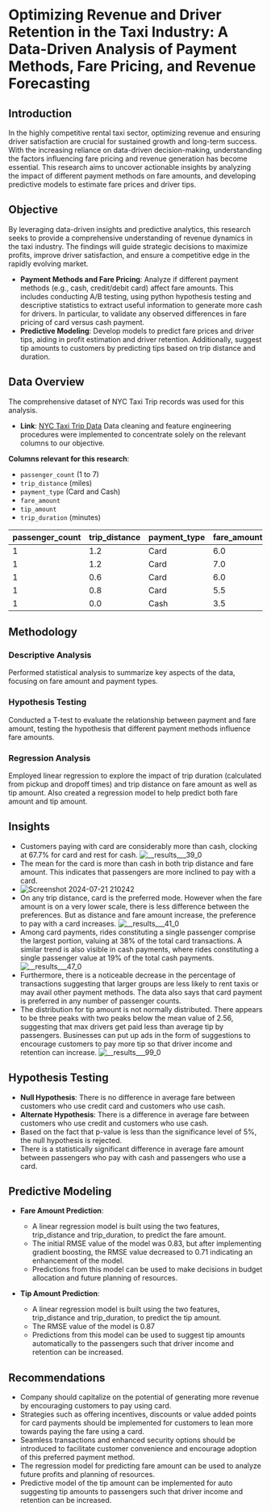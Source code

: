 # Optimizing Revenue and Driver Retention in the Taxi Industry: A Data-Driven Analysis of Payment Methods, Fare Pricing, and Revenue Forecasting

## Introduction
In the highly competitive rental taxi sector, optimizing revenue and ensuring driver satisfaction are crucial for sustained growth and long-term success. With the increasing reliance on data-driven decision-making, understanding the factors influencing fare pricing and revenue generation has become essential. This research aims to uncover actionable insights by analyzing the impact of different payment methods on fare amounts, and developing predictive models to estimate fare prices and driver tips.

## Objective
By leveraging data-driven insights and predictive analytics, this research seeks to provide a comprehensive understanding of revenue dynamics in the taxi industry. The findings will guide strategic decisions to maximize profits, improve driver satisfaction, and ensure a competitive edge in the rapidly evolving market.

- **Payment Methods and Fare Pricing**: Analyze if different payment methods (e.g., cash, credit/debit card) affect fare amounts. This includes conducting A/B testing, using python hypothesis testing and descriptive statistics to extract useful information to generate more cash for drivers. In particular, to validate any observed differences in fare pricing of card versus cash payment.
- **Predictive Modeling**: Develop models to predict fare prices and driver tips, aiding in profit estimation and driver retention. Additionally, suggest tip amounts to customers by predicting tips based on trip distance and duration.

## Data Overview
The comprehensive dataset of NYC Taxi Trip records was used for this analysis.
- **Link**: [NYC Taxi Trip Data](https://www.kaggle.com/datasets/microize/newyork-yellow-taxi-trip-data-2020-2019)
Data cleaning and feature engineering procedures were implemented to concentrate solely on the relevant columns to our objective.

**Columns relevant for this research**:
- `passenger_count` (1 to 7)
- `trip_distance` (miles)
- `payment_type` (Card and Cash)
- `fare_amount`
- `tip_amount`
- `trip_duration` (minutes) 

| passenger_count | trip_distance | payment_type | fare_amount | tip_amount | trip_duration |
|-----------------|---------------|--------------|-------------|------------|---------------|
| 1               | 1.2           | Card         | 6.0         | 1.47       | 4.8           |
| 1               | 1.2           | Card         | 7.0         | 1.5        | 7.4166        |
| 1               | 0.6           | Card         | 6.0         | 1.0        | 6.1833        |
| 1               | 0.8           | Card         | 5.5         | 1.36       | 4.85          |
| 1               | 0.0           | Cash         | 3.5         | 0.0        | 2.3           |

## Methodology

### Descriptive Analysis
Performed statistical analysis to summarize key aspects of the data, focusing on fare amount and payment types.

### Hypothesis Testing
Conducted a T-test to evaluate the relationship between payment and fare amount, testing the hypothesis that different payment methods influence fare amounts.

### Regression Analysis
Employed linear regression to explore the impact of trip duration (calculated from pickup and dropoff times) and trip distance on fare amount as well as tip amount. Also created a regression model to help predict both fare amount and tip amount.

## Insights
- Customers paying with card are considerably more than cash, clocking at 67.7% for card and rest for cash.
  ![__results___39_0](https://github.com/user-attachments/assets/54834939-5df8-4fdd-bda7-25b5bb9d75a8)
- The mean for the card is more than cash in both trip distance and fare amount. This indicates that passengers are more inclined to pay with a card.
- ![Screenshot 2024-07-21 210242](https://github.com/user-attachments/assets/053cdfb0-02fc-4e50-8fc8-34c3689e6089)
- On any trip distance, card is the preferred mode. However when the fare amount is on a very lower scale, there is less difference between the preferences. But as distance and fare amount increase, the preference to pay with a card increases.
  ![__results___41_0](https://github.com/user-attachments/assets/9a8d0a84-27f9-4002-93fa-8d1c56818283)
- Among card payments, rides constituting a single passenger comprise the largest portion, valuing at 38% of the total card transactions. A similar trend is also visible in cash payments, where rides constituting a single passenger value at 19% of the total cash payments.
  ![__results___47_0](https://github.com/user-attachments/assets/0608da37-ada0-477a-af71-68eab88b9285)
- Furthermore, there is a noticeable decrease in the percentage of transactions suggesting that larger groups are less likely to rent taxis or may avail other payment methods. The data also says that card payment is preferred in any number of passenger counts.
- The distribution for tip amount is not normally distributed. There appears to be three peaks with two peaks below the mean value of 2.56, suggesting that max drivers get paid less than average tip by passengers. Businesses can put up ads in the form of suggestions to encourage customers to pay more tip so that driver income and retention can increase.
  ![__results___99_0](https://github.com/user-attachments/assets/a7d3dac1-761b-4b07-83c7-9bdc9532d543)

## Hypothesis Testing
- **Null Hypothesis**: There is no difference in average fare between customers who use credit card and customers who use cash.
- **Alternate Hypothesis**: There is a difference in average fare between customers who use credit and customers who use cash.
- Based on the fact that p-value is less than the significance level of 5%, the null hypothesis is rejected.
- There is a statistically significant difference in average fare amount between passengers who pay with cash and passengers who use a card.

## Predictive Modeling
- **Fare Amount Prediction**:
  - A linear regression model is built using the two features, trip_distance and trip_duration, to predict the fare amount.
  - The initial RMSE value of the model was 0.83, but after implementing gradient boosting, the RMSE value decreased to 0.71 indicating an enhancement of the model.
  - Predictions from this model can be used to make decisions in budget allocation and future planning of resources.

- **Tip Amount Prediction**:
  - A linear regression model is built using the two features, trip_distance and trip_duration, to predict the tip amount.
  - The RMSE value of the model is 0.87
  - Predictions from this model can be used to suggest tip amounts automatically to the passengers such that driver income and retention can be increased.

## Recommendations
- Company should capitalize on the potential of generating more revenue by encouraging customers to pay using card.
- Strategies such as offering incentives, discounts or value added points for card payments should be implemented for customers to lean more towards paying the fare using a card.
- Seamless transactions and enhanced security options should be introduced to facilitate customer convenience and encourage adoption of this preferred payment method.
- The regression model for predicting fare amount can be used to analyze future profits and planning of resources.
- Predictive model of the tip amount can be implemented for auto suggesting tip amounts to passengers such that driver income and retention can be increased.
